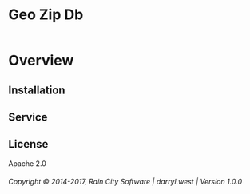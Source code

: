 # Geo Zip Db

```

```

# Overview

## Installation

## Service

## License

Apache 2.0

###### Copyright © 2014-2017, Rain City Software | darryl.west | Version 1.0.0
